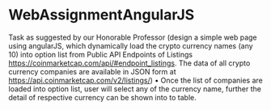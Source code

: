 # WebAssignmentAngularJS
Task as suggested by our Honorable Professor (design a simple web page using angularJS, which dynamically load the crypto currency names (any 10) into option list from Public API Endpoints of Listings https://coinmarketcap.com/api/#endpoint_listings. The data of all crypto currency companies are available in JSON form at https://api.coinmarketcap.com/v2/listings/)
•	Once the list of companies are loaded into option list, user will select any of the currency name, further the detail of respective currency can be shown into to table.
 	 
